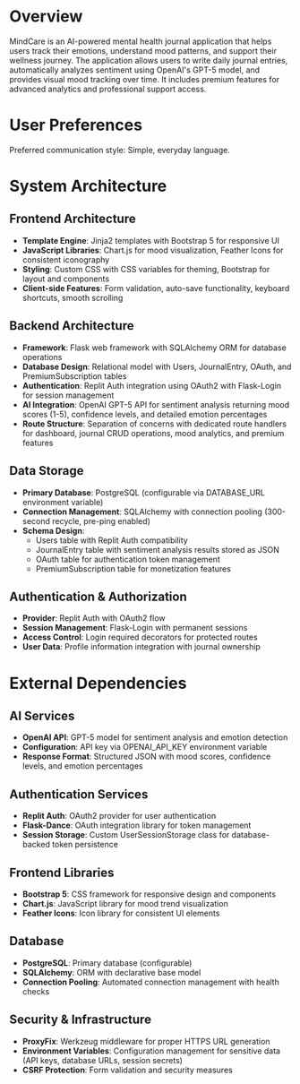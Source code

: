 # Overview

MindCare is an AI-powered mental health journal application that helps users track their emotions, understand mood patterns, and support their wellness journey. The application allows users to write daily journal entries, automatically analyzes sentiment using OpenAI's GPT-5 model, and provides visual mood tracking over time. It includes premium features for advanced analytics and professional support access.

# User Preferences

Preferred communication style: Simple, everyday language.

# System Architecture

## Frontend Architecture
- **Template Engine**: Jinja2 templates with Bootstrap 5 for responsive UI
- **JavaScript Libraries**: Chart.js for mood visualization, Feather Icons for consistent iconography
- **Styling**: Custom CSS with CSS variables for theming, Bootstrap for layout and components
- **Client-side Features**: Form validation, auto-save functionality, keyboard shortcuts, smooth scrolling

## Backend Architecture
- **Framework**: Flask web framework with SQLAlchemy ORM for database operations
- **Database Design**: Relational model with Users, JournalEntry, OAuth, and PremiumSubscription tables
- **Authentication**: Replit Auth integration using OAuth2 with Flask-Login for session management
- **AI Integration**: OpenAI GPT-5 API for sentiment analysis returning mood scores (1-5), confidence levels, and detailed emotion percentages
- **Route Structure**: Separation of concerns with dedicated route handlers for dashboard, journal CRUD operations, mood analytics, and premium features

## Data Storage
- **Primary Database**: PostgreSQL (configurable via DATABASE_URL environment variable)
- **Connection Management**: SQLAlchemy with connection pooling (300-second recycle, pre-ping enabled)
- **Schema Design**: 
  - Users table with Replit Auth compatibility
  - JournalEntry table with sentiment analysis results stored as JSON
  - OAuth table for authentication token management
  - PremiumSubscription table for monetization features

## Authentication & Authorization
- **Provider**: Replit Auth with OAuth2 flow
- **Session Management**: Flask-Login with permanent sessions
- **Access Control**: Login required decorators for protected routes
- **User Data**: Profile information integration with journal ownership

# External Dependencies

## AI Services
- **OpenAI API**: GPT-5 model for sentiment analysis and emotion detection
- **Configuration**: API key via OPENAI_API_KEY environment variable
- **Response Format**: Structured JSON with mood scores, confidence levels, and emotion percentages

## Authentication Services
- **Replit Auth**: OAuth2 provider for user authentication
- **Flask-Dance**: OAuth integration library for token management
- **Session Storage**: Custom UserSessionStorage class for database-backed token persistence

## Frontend Libraries
- **Bootstrap 5**: CSS framework for responsive design and components
- **Chart.js**: JavaScript library for mood trend visualization
- **Feather Icons**: Icon library for consistent UI elements

## Database
- **PostgreSQL**: Primary database (configurable)
- **SQLAlchemy**: ORM with declarative base model
- **Connection Pooling**: Automated connection management with health checks

## Security & Infrastructure
- **ProxyFix**: Werkzeug middleware for proper HTTPS URL generation
- **Environment Variables**: Configuration management for sensitive data (API keys, database URLs, session secrets)
- **CSRF Protection**: Form validation and security measures